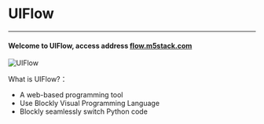 # UIFlow
___________________

#### Welcome to UIFlow, access address [flow.m5stack.com](http://flow.m5stack.com/)

![UIFlow](/image/Poster/UIFlow.jpg)

What is UIFlow?：
* A web-based programming tool
* Use Blockly Visual Programming Language
* Blockly seamlessly switch Python code